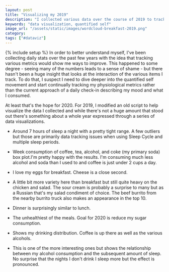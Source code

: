 ```yaml
---
layout: post
title: "Visualizing my 2019"
description: "I collected various data over the course of 2019 to track my behavior and generated a few simple visualizations to highlight the interesting ones."
keywords: "data visualization, quantified self"
image_url: "/assets/static/images/wordcloud-breakfast-2019.png"
category:
tags: ["#dataviz"]
---
```

{% include setup %}
In order to better understand myself, I've been collecting daily stats over the past few years with the idea that tracking various metrics would show me ways to improve. This happened to some degree - seeing many of the numbers leads to a sense of shame - but there hasn't been a huge insight that looks at the interaction of the various items I track. To do that, I suspect I need to dive deeper into the quantified self movement and start continually tracking my physiological metrics rather than the current approach of a daily check-in describing my mood and what I consumed.

At least that's the hope for 2020. For 2019, I modified an old script to help visualize the data I collected and while there's not a huge amount that stood out there's something about a whole year expressed through a series of data visualizations.

<ul class="thumbnails">
  <li class="span8">
    <div class="thumbnail">
      <amp-img src="{{ IMG_PATH }}sleep-duration-2017.png" alt="Sleep duration" width="800" height="600" layout="responsive"></amp-img>
      <p>Around 7 hours of sleep a night with a pretty tight range. A few outliers but those are primarily data tracking issues when using Sleep Cycle and multiple sleep periods.</p>
    </div>
  </li>

  <li class="span8">
    <div class="thumbnail">
      <amp-img src="{{ IMG_PATH }}coffee-tea-alcohol-coke-weekly-2019.png" alt="Coffee tea alcohol coke by week" width="800" height="600" layout="responsive"></amp-img>
      <p>Week consumption of coffee, tea, alcohol, and coke (my primary soda) box plot.I'm pretty happy with the results. I'm consuming much less alcohol and soda than I used to and coffee is just under 2 cups a day.</p>
    </div>
  </li>

  <li class="span8">
    <div class="thumbnail">
      <amp-img src="{{ IMG_PATH }}wordcloud-breakfast-2019.png" alt="Breakfast wordcloud" width="1000" height="1000" layout="responsive"></amp-img>
      <p>I love my eggs for breakfast. Cheese is a close second.</p>
    </div>
  </li>

  <li class="span8">
    <div class="thumbnail">
      <amp-img src="{{ IMG_PATH }}wordcloud-lunch-2019.png" alt="Lunch wordcloud" width="1000" height="1000" layout="responsive"></amp-img>
      <p>A little bit more variety here than breakfast but still quite heavy on the chicken and salad. The sour cream is probably a surprise to many but as a Russian that's my salad condiment of choice. The beef burrito from the nearby burrito truck also makes an appearance in the top 10.</p>
    </div>
  </li>

  <li class="span8">
    <div class="thumbnail">
      <amp-img src="{{ IMG_PATH }}wordcloud-dinner-2019.png" alt="Dinner wordcloud" width="1000" height="1000" layout="responsive"></amp-img>
      <p>Dinner is surprisingly similar to lunch.</p>
    </div>
  </li>

  <li class="span8">
    <div class="thumbnail">
      <amp-img src="{{ IMG_PATH }}wordcloud-snack-2019.png" alt="Snack wordcloud" width="1000" height="1000" layout="responsive"></amp-img>
      <p>The unhealthiest of the meals. Goal for 2020 is reduce my sugar consumption.</p>
    </div>
  </li>

  <li class="span8">
    <div class="thumbnail">
      <amp-img src="{{ IMG_PATH }}wordcloud-drinkslist-2019.png" alt="Drinks wordcloud" width="1000" height="1000" layout="responsive"></amp-img>
      <p>Shows my drinking distribution. Coffee is up there as well as the various alcohols.</p>
    </div>
  </li>

  <li class="span8">
    <div class="thumbnail">
      <amp-img src="{{ IMG_PATH }}alcohollag-vs-sleepduration-2019.png" alt="Drinks wordcloud" width="800" height="600" layout="responsive"></amp-img>
      <p>This is one of the more interesting ones but shows the relationship between my alcohol consumption and the subsequent amount of sleep. No surprise that the nights I don't drink I sleep more but the effect is pronounced.</p>
    </div>
  </li>
</ul>

